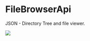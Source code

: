 # FileBrowserApi
JSON - Directory Tree and file viewer.

<img src="http://i.imgur.com/Ocrs6n6.png" />
